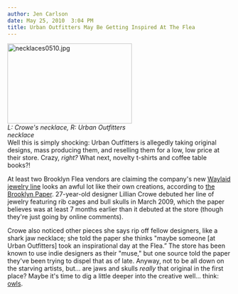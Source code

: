 ```yaml
---
author: Jen Carlson
date: May 25, 2010  3:04 PM
title: Urban Outfitters May Be Getting Inspired At The Flea
---
```


<p><span class="mt-enclosure mt-enclosure-image" style="display: inline;"> </span></p><div class="image-left" style=" width:280px; "> <img alt="necklaces0510.jpg" src="https://web.archive.org/web/20130623233842im_/http://gothamist.com/attachments/arts_jen/necklaces0510.jpg" width="280" height="180"> <br> <i><span class="photo_caption">L: Crowe&apos;s necklace, R: Urban Outfitters necklace</span></i></div> Well this is simply shocking: Urban Outfitters is allegedly taking original designs, mass producing them, and reselling them for a low, low price at their store. Crazy, <em>right?</em> What next, novelty t-shirts and coffee table books?! <p></p>

<p>At least two Brooklyn Flea vendors are claiming the company&apos;s new <a href="https://web.archive.org/web/20130623233842/http://search.urbanoutfitters.com/?q=waylaid">Waylaid jewelry line</a> looks an awful lot like their own creations, according to <a href="https://web.archive.org/web/20130623233842/http://www.brooklynpaper.com/stories/33/22/all_urbancounterfeit_2010_05_28_bk.html">the Brooklyn Paper</a>. 27-year-old designer Lillian Crowe debuted her line of jewelry featuring rib cages and bull skulls in March 2009, which the paper believes was at least 7 months earlier than it debuted at the store (though they&apos;re just going by online comments). </p>

<p>Crowe also noticed other pieces she says rip off fellow designers, like a shark jaw necklace; she told the paper she thinks &quot;maybe someone [at Urban Outfitters] took an inspirational day at the Flea.&#x201D; The store has been known to use indie designers as their &quot;muse,&quot; but one source told the paper they&apos;ve been trying to dispel that as of late. Anyway, not to be all down on the starving artists, but... are jaws and skulls <em>really</em> that original in the first place? Maybe it&apos;s time to dig a little deeper into the creative well... think: <a href="https://web.archive.org/web/20130623233842/http://gothamist.com/2010/05/25/breaking_trend_alert_some_parts_of.php">owls</a>.</p>